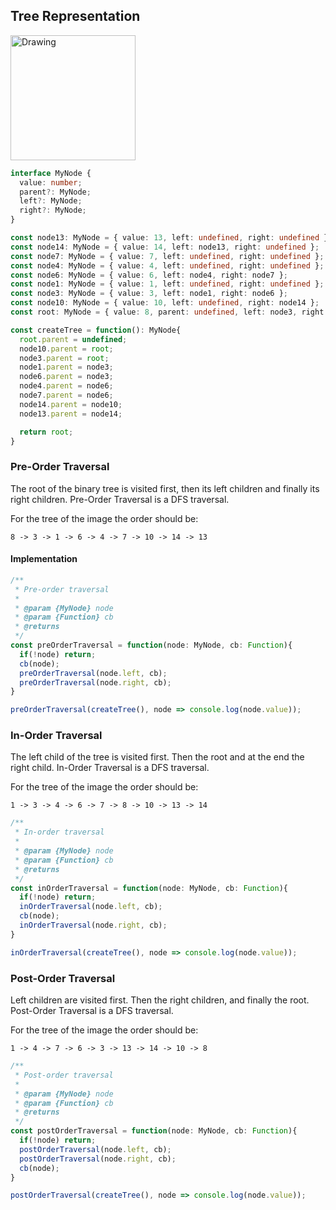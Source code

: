 ## Tree Representation

<img src="../images/tree2.jpg" alt="Drawing" style="height: 200px;"/>

```ts
interface MyNode {
  value: number;
  parent?: MyNode;
  left?: MyNode;
  right?: MyNode;
}

const node13: MyNode = { value: 13, left: undefined, right: undefined };
const node14: MyNode = { value: 14, left: node13, right: undefined };
const node7: MyNode = { value: 7, left: undefined, right: undefined };
const node4: MyNode = { value: 4, left: undefined, right: undefined };
const node6: MyNode = { value: 6, left: node4, right: node7 };
const node1: MyNode = { value: 1, left: undefined, right: undefined };
const node3: MyNode = { value: 3, left: node1, right: node6 };
const node10: MyNode = { value: 10, left: undefined, right: node14 };
const root: MyNode = { value: 8, parent: undefined, left: node3, right: node10 };

const createTree = function(): MyNode{
  root.parent = undefined;
  node10.parent = root;
  node3.parent = root;
  node1.parent = node3;
  node6.parent = node3;
  node4.parent = node6;
  node7.parent = node6;
  node14.parent = node10;
  node13.parent = node14;

  return root;
}
```

### Pre-Order Traversal

The root of the binary tree is visited first, then its left children and finally its right children. Pre-Order Traversal is a DFS traversal.

For the tree of the image the order should be:

`8 -> 3 -> 1 -> 6 -> 4 -> 7 -> 10 -> 14 -> 13`

#### Implementation


```ts
/**
 * Pre-order traversal
 *
 * @param {MyNode} node
 * @param {Function} cb
 * @returns
 */
const preOrderTraversal = function(node: MyNode, cb: Function){
  if(!node) return;
  cb(node);
  preOrderTraversal(node.left, cb);
  preOrderTraversal(node.right, cb);
}

preOrderTraversal(createTree(), node => console.log(node.value));
```

### In-Order Traversal

The left child of the tree is visited first. Then the root and at the end the right child. In-Order Traversal is a DFS traversal.

For the tree of the image the order should be:

`1 -> 3 -> 4 -> 6 -> 7 -> 8 -> 10 -> 13 -> 14`

```ts
/**
 * In-order traversal
 *
 * @param {MyNode} node
 * @param {Function} cb
 * @returns
 */
const inOrderTraversal = function(node: MyNode, cb: Function){
  if(!node) return;
  inOrderTraversal(node.left, cb);
  cb(node);
  inOrderTraversal(node.right, cb);
}

inOrderTraversal(createTree(), node => console.log(node.value));
```

### Post-Order Traversal

Left children are visited first. Then the right children, and finally the root.
Post-Order Traversal is a DFS traversal.

For the tree of the image the order should be:

`1 -> 4 -> 7 -> 6 -> 3 -> 13 -> 14 -> 10 -> 8`

```ts
/**
 * Post-order traversal
 *
 * @param {MyNode} node
 * @param {Function} cb
 * @returns
 */
const postOrderTraversal = function(node: MyNode, cb: Function){
  if(!node) return;
  postOrderTraversal(node.left, cb);
  postOrderTraversal(node.right, cb);
  cb(node);
}

postOrderTraversal(createTree(), node => console.log(node.value));
```
